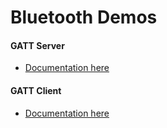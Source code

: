 # Bluetooth Demos

#### GATT Server
- [Documentation here](https://vanhunteradams.com/Pico/BLE/GATT_Server.html)

#### GATT Client
- [Documentation here](https://vanhunteradams.com/Pico/BLE/GATT_Client.html)